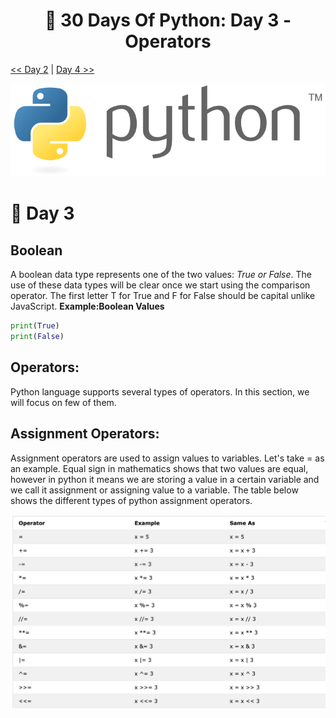 <h1 align="center">🐍 30 Days Of Python: Day 3 - Operators</h1>

[<< Day 2](https://github.com/cjgamos/30-Days-of-Python/tree/main/Day-02-Variables-builtin-functions) | [Day 4 >>](https://github.com/cjgamos/30-Days-of-Python/tree/main/Day-03-Operators)

<p align="center">
    <img src="https://github.com/cjgamos/30-Days-of-Python/blob/main/img/729px-Python_logo_and_wordmark.svg.png">
</p>

# 📘 Day 3
## Boolean
A boolean data type represents one of the two values: *True or False*.  The use of these data types will be clear once we start using the comparison operator. The first letter T for True and F for False should be capital unlike JavaScript. **Example:Boolean Values**
```python
print(True)
print(False)
```
## Operators:
Python language supports several types of operators. In this section, we will focus on few of them.

## Assignment Operators:
Assignment operators are used to assign values to variables. Let's take = as an example. Equal sign in mathematics shows that two values are equal, however in python it means we are storing a value in a certain variable and we call it assignment or assigning value to a variable. The table below shows the different types of python assignment operators. 

<p align="Left">
    <img src=https://github.com/cjgamos/30-Days-of-Python/blob/main/img/assignment_operators.png>
</p>